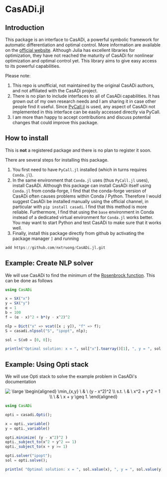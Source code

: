 # CasADi.jl

## Introduction

This package is an interface to CasADi, a powerful symbolic framework for automatic differentiation and optimal control.
More information are available on the [official website](https://web.casadi.org).
Although Julia has excellent libraries for optimization, they have not reached the maturity of CasADi for nonlinear optimization and optimal control yet.
This library aims to give easy access to its powerful capabilities.

Please note:
1. This repo is unofficial, not maintained by the original CasADi authors, and not affiliated with the CasADi project.
2. There is no plan to include interfaces to all of CasADi capabilities. It has grown out of my own research needs and I am sharing it in case other people find it useful. Since [PyCall.jl](https://github.com/JuliaPy/PyCall.jl) is used, any aspect of CasADi not implemented in this interface can be easily accessed directly via PyCall.
3. I am more than happy to accept contributions and discuss potential changes that could improve this package.

## How to install

This is **not** a registered package and there is no plan to register it soon.

There are several steps for installing this package.

1. You first need to have `PyCall.jl` installed (which in turns requires `Conda.jl`).
2. In the same environment that `Conda.jl` uses (thus `PyCall.jl` uses), install CasADi.  Although this package can install CasADi itself using `Conda.jl` from conda-forge, I find that the conda-forge version of CasADi often causes problems within Conda / Python.  Therefore I would suggest CasADi be installed manually using the official channel, in particular with `pip install casadi`.  I find that this method is more reliable.  Furthermore, I find that using the `base` environment in Conda instead of a dedicated virtual environment for `Conda.jl` works better.  You may want to start Python and test CasADi to make sure that it works well.
3. Finally, install this package directly from github by activating the package manager `]` and running
  ```julia
  add https://github.com/nxtruong/CasADi.jl.git
  ```

## Example: Create NLP solver

We will use CasADi to find the minimum of the [Rosenbrock function](https://en.wikipedia.org/wiki/Rosenbrock_function).
This can be done as follows

```julia
using CasADi

x = SX("x")
y = SX("y")
α = 1
b = 100
f = (α - x)^2 + b*(y - x^2)^2

nlp = Dict("x" => vcat([x ; y]), "f" => f);
S = casadi.nlpsol("S", "ipopt", nlp);

sol = S(x0 = [0, 0]);

println("Optimal solution: x = ", sol["x"].toarray()[1], ", y = ", sol["x"].toarray()[2])
```

## Example: Using Opti stack

We will use Opti stack to solve the example problem in CasADi's documentation

<p align="center">
<img src="https://latex.codecogs.com/svg.latex?\large&space;\begin{aligned}&space;\min_{x,y}&space;\&space;&&space;\&space;(y&space;-&space;x^2)^2&space;\\&space;s.t.&space;\&space;&&space;\&space;x^2&space;&plus;&space;y^2&space;=&space;1&space;\\&space;\&space;&&space;\&space;x&space;&plus;&space;y&space;\geq&space;1.&space;\end{aligned}" title="\large \begin{aligned} \min_{x,y} \ & \ (y - x^2)^2 \\ s.t. \ & \ x^2 + y^2 = 1 \\ \ & \ x + y \geq 1. \end{aligned}"/>
</p>

```julia
using CasADi

opti = casadi.Opti();

x = opti._variable()
y = opti._variable()

opti.minimize( (y - x^2)^2 )
opti._subject_to(x^2 + y^2 == 1)
opti._subject_to(x + y >= 1)

opti.solver("ipopt");
sol = opti.solve();

println( "Optimal solution: x = ", sol.value(x), ", y = ", sol.value(y) )
```
